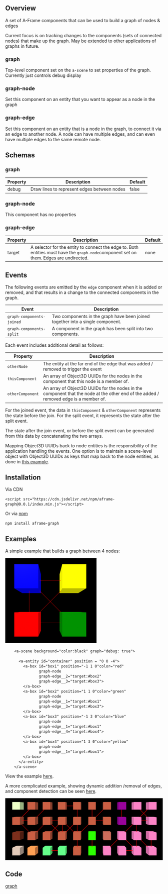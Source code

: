 ## Overview

A set of A-Frame components that can be used to build a graph of nodes & edges

Current focus is on tracking changes to the components (sets of connected nodes) that make up the graph.  May be extended to other applications of graphs in future.

### graph

Top-level component set on the `a-scene` to set properties of the graph.  Currently just controls debug display



### graph-node

Set this component on an entity that you want to appear as a node in the graph



### graph-edge

Set this component on an entity that is a node in the graph, to connect it via an edge to another node.  A node can have multiple edges, and can even have multiple edges to the same remote node.



## Schemas

### graph

| Property | Description                                 | Default |
| -------- | ------------------------------------------- | ------- |
| debug    | Draw lines to represent edges between nodes | false   |



### graph-node

This component has no properties



### graph-edge

| Property | Description                                                  | Default |
| -------- | ------------------------------------------------------------ | ------- |
| target   | A selector for the entity to connect the edge to.  Both entities must have the `graph-node`component set on them.  Edges are undirected. | none    |



## Events

The following events are emitted by the `edge` component when it is added or removed, and that results in a change to the connected components in the graph.

| Event                     | Description                                                  |
| ------------------------- | ------------------------------------------------------------ |
| `graph-components-joined` | Two components in the graph have been joined together into a single component. |
| `graph-components-split`  | A component in the graph has been split into two components. |



Each event includes additional detail as follows:

| Property         | Description                                                  |
| ---------------- | ------------------------------------------------------------ |
| `otherNode`      | The entity at the far end of the edge that was added / removed to trigger the event |
| `thisComponent`  | An array of Object3D UUIDs for the nodes in the component that this node is a member of. |
| `otherComponent` | An array of Object3D UUIDs for the nodes in the component that the node at the other end of the added / removed edge is a member of. |

For the joined event, the data in `thisComponent` & `otherComponent` represents the state before the join.  For the split event, it represents the state after the split event.

The state after the join event, or before the split event can be generated from this data by concatenating the two arrays.

Mapping Object3D UUIDs back to node entities is the responsibility of the application handling the events.  One option is to maintain a scene-level object with Object3D UUIDs as keys that map back to the node entities, as done in [this example](https://diarmidmackenzie.github.io/aframe-components/component-usage/graph.html).



## Installation

Via CDN 

```
<script src="https://cdn.jsdelivr.net/npm/aframe-graph@0.0.1/index.min.js"></script>
```

Or via [npm](https://www.npmjs.com/package/aframe-label)

```
npm install aframe-graph
```



## Examples

A simple example that builds a graph between 4 nodes:

<img src="image-20230318092246915.png" alt="image-20230318092246915" style="zoom:50%;" />

```
    <a-scene background="color:black" graph="debug: true">

      <a-entity id="container" position = "0 0 -4">
        <a-box id="box1" position="-1 1 0"color="red"
               graph-node
               graph-edge__2="target:#box2"
               graph-edge__3="target:#box3">
        </a-box>
        <a-box id="box2" position="1 1 0"color="green"
               graph-node
               graph-edge__1="target:#box1"
               graph-edge__3="target:#box3">
        </a-box>
        <a-box id="box3" position="-1 3 0"color="blue"
               graph-node
               graph-edge__1="target:#box1"
               graph-edge__4="target:#box4">
        </a-box>
        <a-box id="box4" position="1 3 0"color="yellow"
               graph-node
               graph-edge__1="target:#box1">
        </a-box>
      </a-entity>
    </a-scene>
```

View the example [here](https://diarmidmackenzie.github.io/aframe-components/components/graph/test/).

A more complicated example, showing dynamic addition /removal of edges, and component detection can be seen [here](https://diarmidmackenzie.github.io/aframe-components/component-usage/graph.html).

![image-20230318092739663](image-20230318092739663.png)



## Code

[graph](https://github.com/diarmidmackenzie/aframe-components/blob/main/components/graph/index.js)

